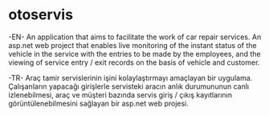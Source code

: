 # otoservis

-EN-
An application that aims to facilitate the work of car repair services.
An asp.net web project that enables live monitoring of the instant status of the vehicle in the service with the entries to be made by the employees,
and the viewing of service entry / exit records on the basis of vehicle and customer.


-TR-
Araç tamir servislerinin işini kolaylaştırmayı amaçlayan bir uygulama. Çalışanların yapacağı girişlerle servisteki aracın anlık durumununun canlı izlenebilmesi,
araç ve müşteri bazında servis giriş / çıkış kayıtlarının görüntülenebilmesini sağlayan bir asp.net web projesi.
